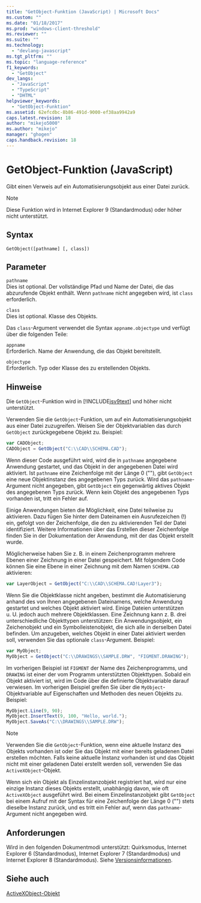 ```yaml
---
title: "GetObject-Funktion (JavaScript) | Microsoft Docs"
ms.custom: ""
ms.date: "01/18/2017"
ms.prod: "windows-client-threshold"
ms.reviewer: ""
ms.suite: ""
ms.technology: 
  - "devlang-javascript"
ms.tgt_pltfrm: ""
ms.topic: "language-reference"
f1_keywords: 
  - "GetObject"
dev_langs: 
  - "JavaScript"
  - "TypeScript"
  - "DHTML"
helpviewer_keywords: 
  - "GetObject-Funktion"
ms.assetid: 62efcdbc-8b86-491d-9000-ef38aa9942a9
caps.latest.revision: 18
author: "mikejo5000"
ms.author: "mikejo"
manager: "ghogen"
caps.handback.revision: 18
---
```

# GetObject-Funktion (JavaScript)
Gibt einen Verweis auf ein Automatisierungsobjekt aus einer Datei zurück.  
  
> [!NOTE]
>  Diese Funktion wird in Internet Explorer 9 \(Standardmodus\) oder höher nicht unterstützt.  
  
## Syntax  
  
```  
GetObject([pathname] [, class])  
```  
  
## Parameter  
 `pathname`  
 Dies ist optional.  Der vollständige Pfad und Name der Datei, die das abzurufende Objekt enthält.  Wenn `pathname` nicht angegeben wird, ist `class` erforderlich.  
  
 `class`  
 Dies ist optional.  Klasse des Objekts.  
  
 Das `class`\-Argument verwendet die Syntax `appname.objectype` und verfügt über die folgenden Teile:  
  
 `appname`  
 Erforderlich.  Name der Anwendung, die das Objekt bereitstellt.  
  
 `objectype`  
 Erforderlich.  Typ oder Klasse des zu erstellenden Objekts.  
  
## Hinweise  
 Die `GetObject`\-Funktion wird in [!INCLUDE[jsv9text](../../includes/jsv9text-md.md)] und höher nicht unterstützt.  
  
 Verwenden Sie die `GetObject`\-Funktion, um auf ein Automatisierungsobjekt aus einer Datei zuzugreifen.  Weisen Sie der Objektvariablen das durch `GetObject` zurückgegebene Objekt zu.  Beispiel:  
  
```javascript  
var CADObject;  
CADObject = GetObject("C:\\CAD\\SCHEMA.CAD");  
```  
  
 Wenn dieser Code ausgeführt wird, wird die in `pathname` angegebene Anwendung gestartet, und das Objekt in der angegebenen Datei wird aktiviert.  Ist `pathname` eine Zeichenfolge mit der Länge 0 \(""\), gibt `GetObject` eine neue Objektinstanz des angegebenen Typs zurück.  Wird das `pathname`\-Argument nicht angegeben, gibt `GetObject` ein gegenwärtig aktives Objekt des angegebenen Typs zurück.  Wenn kein Objekt des angegebenen Typs vorhanden ist, tritt ein Fehler auf.  
  
 Einige Anwendungen bieten die Möglichkeit, eine Datei teilweise zu aktivieren.  Dazu fügen Sie hinter dem Dateinamen ein Ausrufezeichen \(\!\) ein, gefolgt von der Zeichenfolge, die den zu aktivierenden Teil der Datei identifiziert.  Weitere Informationen über das Erstellen dieser Zeichenfolge finden Sie in der Dokumentation der Anwendung, mit der das Objekt erstellt wurde.  
  
 Möglicherweise haben Sie z. B. in einem Zeichenprogramm mehrere Ebenen einer Zeichnung in einer Datei gespeichert.  Mit folgendem Code können Sie eine Ebene in einer Zeichnung mit dem Namen `SCHEMA.CAD` aktivieren:  
  
```javascript  
var LayerObject = GetObject("C:\\CAD\\SCHEMA.CAD!Layer3");  
```  
  
 Wenn Sie die Objektklasse nicht angeben, bestimmt die Automatisierung anhand des von Ihnen angegebenen Dateinamens, welche Anwendung gestartet und welches Objekt aktiviert wird.  Einige Dateien unterstützen u. U. jedoch auch mehrere Objektklassen.  Eine Zeichnung kann z. B. drei unterschiedliche Objekttypen unterstützen: Ein Anwendungsobjekt, ein Zeichenobjekt und ein Symbolleistenobjekt, die sich alle in derselben Datei befinden.  Um anzugeben, welches Objekt in einer Datei aktiviert werden soll, verwenden Sie das optionale `class`\-Argument.  Beispiel:  
  
```javascript  
var MyObject;  
MyObject = GetObject("C:\\DRAWINGS\\SAMPLE.DRW", "FIGMENT.DRAWING");  
```  
  
 Im vorherigen Beispiel ist `FIGMENT` der Name des Zeichenprogramms, und `DRAWING` ist einer der vom Programm unterstützten Objekttypen.  Sobald ein Objekt aktiviert ist, wird im Code über die definierte Objektvariable darauf verwiesen.  Im vorherigen Beispiel greifen Sie über die `MyObject`\-Objektvariable auf Eigenschaften und Methoden des neuen Objekts zu.  Beispiel:  
  
```javascript  
MyObject.Line(9, 90);  
MyObject.InsertText(9, 100, "Hello, world.");  
MyObject.SaveAs("C:\\DRAWINGS\\SAMPLE.DRW");  
```  
  
> [!NOTE]
>  Verwenden Sie die `GetObject`\-Funktion, wenn eine aktuelle Instanz des Objekts vorhanden ist oder Sie das Objekt mit einer bereits geladenen Datei erstellen möchten.  Falls keine aktuelle Instanz vorhanden ist und das Objekt nicht mit einer geladenen Datei erstellt werden soll, verwenden Sie das `ActiveXObject`\-Objekt.  
  
 Wenn sich ein Objekt als Einzelinstanzobjekt registriert hat, wird nur eine einzige Instanz dieses Objekts erstellt, unabhängig davon, wie oft `ActiveXObject` ausgeführt wird.  Bei einem Einzelinstanzobjekt gibt `GetObject` bei einem Aufruf mit der Syntax für eine Zeichenfolge der Länge 0 \(""\) stets dieselbe Instanz zurück, und es tritt ein Fehler auf, wenn das `pathname`\-Argument nicht angegeben wird.  
  
## Anforderungen  
 Wird in den folgenden Dokumentmodi unterstützt: Quirksmodus, Internet Explorer 6 \(Standardmodus\), Internet Explorer 7 \(Standardmodus\) und Internet Explorer 8 \(Standardmodus\).  Siehe [Versionsinformationen](../../javascript/reference/javascript-version-information.md).  
  
## Siehe auch  
 [ActiveXObject\-Objekt](../../javascript/reference/activexobject-object-javascript.md)